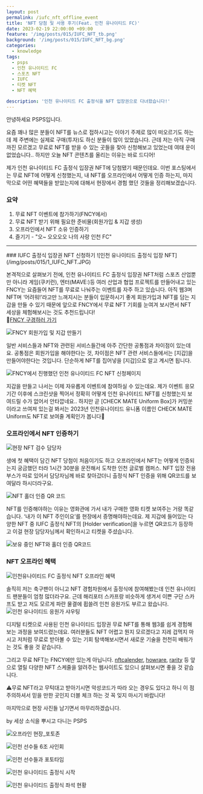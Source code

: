 ```yaml
---
layout: post
permalink: /iufc_nft_offline_event
title: 'NFT 당첨 및 사용 후기(Feat. 인천 유나이티드 FC)'
date: 2023-02-19 22:00:00 +09:00
feature: '/img/posts/015/IUFC_NFT_tb.png'
background: '/img/posts/015/IUFC_NFT_bg.png'
categories:
  - knowledge
tags:
  - psps
  - 인천 유나이티드 FC
  - 스포츠 NFT
  - IUFC
  - 티켓 NFT
  - NFT 혜택

description: '인천 유나이티드 FC 출정식을 NFT 입장권으로 다녀왔습니다!'
---
```


안녕하세요 PSPS입니다.

요즘 꽤나 많은 분들이 NFT를 뉴스로 접하시고는 이야기 주제로 많이 떠오르기도 하는데 제 주변에는 실제로 구매(투자)도 하신 분들이 많이 있었습니다. 근데 저는 아직 구매까진 모르겠고 무료로 NFT를 받을 수 있는 곳들을 찾아 신청해보고 있었는데 여태 운이 없었습니다.. 하지만 오늘 NFT 콘텐츠를 올리는 이유는 바로 드디어!

제가 인천 유나이티드 FC 출정식 입장권 NFT에 당첨됐기 때문인데요. 이번 포스팅에서는 무료 NFT에 어떻게 신청했는지, 내 NFT를 오프라인에서 어떻게 인증 하는지, 마지막으로 어떤 혜택들을 받았는지에 대해서 현장에서 경험 했던 것들을 정리해보겠습니다.

### 요약
1. 무료 NFT 이벤트에 참가하기(FNCY에서)
2. 무료 NFT 받기 위해 필요한 준비물(회원가입 & 지갑 생성)
3. 오프라인에서 NFT 소유 인증하기
4. 즐기기 - "오~ 오오오오 나의 사랑 인천 FC"
<hr>
### IUFC 출정식 입장권 NFT 신청하기
![인천 유나이티드 출정식 입장 NFT](/img/posts/015/1_IUFC_NFT.JPG)

본격적으로 살펴보기 전에, 인천 유나이티드 FC 출정식 입장권 NFT처럼 스포츠 산업뿐만 아니라 게임(쿠키런), 엔터(MAVE:)등 여러 산업과 협업 프로젝트를 만들어내고 있는 FNCY는 요즘들어 NFT를 무료로 나눠주는 이벤트를 자주 하고 있습니다. 아직 웹3며 NFT며 ‘어려워!’라고만 느껴지시는 분들이 입문하시기 좋게 회원가입과 NFT를 담는 지갑을 만들 수 있기 때문에 앞으로 FNCY에서 무료 NFT 기회를 눈여겨 보시면서 NFT 세상을 체험해보시는 것도 추천드립니다!
<br>
🌝[FNCY 구경하러 가기](https://fncy.world/nfts/fncy-shop)

![FNCY 회원가입 및 지갑 만들기](/img/posts/015/2_IUFC_fncy_regist_wallet.jpg)

일반 서비스들과 NFT와 관련된 서비스들간에 아주 간단한 공통점과 차이점이 있는데요. 공통점은 회원가입을 해야한다는 것, 차이점은 NFT 관련 서비스들에서는 [지갑]을 만들어야한다는 것입니다. 단순하게 NFT를 집어넣을 [지갑]으로 알고 계시면 됩니다.

![FNCY에서 진행했던 인천 유나이티드 FC NFT 신청페이지](/img/posts/015/4_IUFC_uniformboxNFTcomingsoon.JPG)

지갑을 만들고 나서는 이제 자유롭게 이벤트에 참여하실 수 있는데요. 제가 이벤트 응모 기간 이후에 스크린샷을 찍어서 정확히 어떻게 인천 유나이티드 NFT를 신청했는지 보여드릴 수가 없어서 안타깝네요.. 하지만 곧 [CHECK MATE Uniform Box]가 커밍쑨이라고 쓰여져 있는걸 봐서는 2023년 인천유나이티드 유니폼 이름인 CHECK MATE Uniform도 NFT로 보여줄 계획인가 봅니다👀

### 오프라인에서 NFT 인증하기

![현장 NFT 검수 담당자](/img/posts/015/5_IUFC_entrance.jpg)

생에 첫 혜택이 담긴 NFT 당첨이 처음이기도 하고 오프라인에서 NFT는 어떻게 인증되는지 궁금했던 터라 1시간 30분을 운전해서 도착한 인천 글로벌 캠퍼스. NFT 입장 전용 부스가 따로 있어서 담당자님께 바로 찾아갔더니 출정식 NFT 인증을 위해 QR코드를 보여달라 하시더라구요.

![NFT 홀더 인증 QR 코드](/img/posts/015/6_IUFC_holder_verification.jpg)

NFT를 인증해야하는 이유는 영화관에 가서 내가 구매한 영화 티켓 보여주는 거랑 똑같습니다. ‘내가 이 NFT 주인이요’를 현장에서 증명해야하는데요. 제 지갑에 들어있는 다양한 NFT 중 IUFC 출정식 NFT의 [Holder verification]을 누르면 QR코드가 등장하고 이걸 현장 담당자님께서 확인하시고 티켓을 주셨습니다.

![보유 중인 NFT와 홀더 인증 QR코드](/img/posts/015/7_IUFC_ownedNFT_n_qrcode.png)

### NFT 오프라인 혜택
![인천유나이티드 FC 출정식 NFT 오프라인 혜택](/img/posts/015/9_IUFC_offline_benefits.jpg)

솔직히 저는 축구팬이 아니고 NFT 경험차원에서 출정식에 참여해봤는데 인천 유나이티드 팬분들이 엄청 많더라구요. 근데 해리포터 스카프랑 비슷하게 생겨서 이쁜 구단 스카프도 받고 저도 모르게 파란 물결에 휩쓸려 인천 응원가도 부르고 왔습니다.
![인천 유나이티드 응원가 샤우팅](/img/posts/015/14_IUFC_chanting.JPG)

디지털 티켓으로 사용된 인천 유나이티드 입장권 무료 NFT를 통해 웹3를 쉽게 경험해보는 과정을 보여드렸는데요. 여러분들도 NFT 어렵고 뭔지 모르겠다고 지레 겁먹지 마시고 저처럼 무료로 받아볼 수 있는 기회 탐색해보시면서 새로운 기술을 천천히 배워가는 것도 좋을 것 같습니다.

그리고 무료 NFT는 FNCY에만 있는게 아닙니다.
[nftcalender](https://nftcalendar.io/events/), [howrare](https://howrare.is/drops), [rarity](https://rarity.tools/upcoming/) 등 앞으로 열릴 다양한 NFT 스케줄을 알려주는 웹사이트도 있으니 살펴보시면 좋을 것 같습니다.

⚠️무료 NFT라고 무턱대고 받아기시면 악성코드가 따라 오는 경우도 있다고 하니 이 점 주의하셔서 믿을 만한 곳인지 더블 체크 하는 것 꼭 잊지 마시기 바랍니다!

마지막으로 현장 사진들 남기면서 마무리하겠습니다.

by 세상 소식을 뿌시고 다니는 PSPS

![오프라인 현장_포토존](/img/posts/015/10_offline_vibe.JPG)

![인천 선수들 6조 사인회](/img/posts/015/11_autograph.JPG)

![인천 선수들과 포토타임](/img/posts/015/12_photo-with-players.JPG)

![인천 유나이티드 출정식 시작](/img/posts/015/13_kickoff_ceremony.JPG)

![인천 유나이티드 출정식 좌석 현황](/img/posts/015/15_IUFC_fans.JPG)
